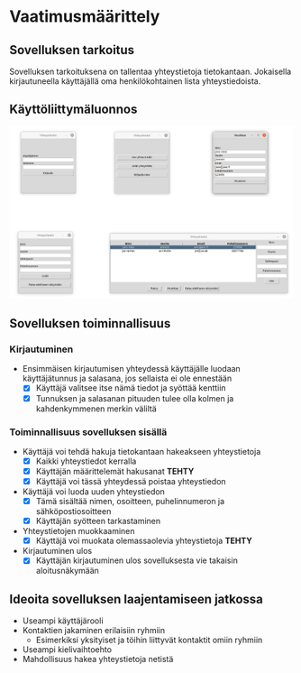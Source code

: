 # Vaatimusmäärittely
## Sovelluksen tarkoitus
Sovelluksen tarkoituksena on tallentaa yhteystietoja tietokantaan. Jokaisella kirjautuneella käyttäjällä oma henkilökohtainen lista yhteystiedoista.
## Käyttöliittymäluonnos
![Image](https://github.com/vaisajuh/ot-harjoitustyo/blob/master/dokumentaatio/kuvat/vaatimus.png)
## Sovelluksen toiminnallisuus
### Kirjautuminen
- Ensimmäisen kirjautumisen yhteydessä käyttäjälle luodaan käyttäjätunnus ja salasana, jos sellaista ei ole ennestään
  - [x]  Käyttäjä valitsee itse nämä tiedot ja syöttää kenttiin
  - [x] Tunnuksen ja salasanan pituuden tulee olla kolmen ja kahdenkymmenen merkin väliltä
### Toiminnallisuus sovelluksen sisällä
- Käyttäjä voi tehdä hakuja tietokantaan hakeakseen yhteystietoja
  - [x] Kaikki yhteystiedot kerralla
  - [x] Käyttäjän määrittelemät hakusanat <strong>TEHTY</strong>
  - [x] Käyttäjä voi tässä yhteydessä poistaa yhteystiedon
- Käyttäjä voi luoda uuden yhteystiedon
  - [x] Tämä sisältää nimen, osoitteen, puhelinnumeron ja sähköpostiosoitteen
  - [x] Käyttäjän syötteen tarkastaminen
- Yhteystietojen muokkaaminen
  - [x] Käyttäjä voi muokata olemassaolevia yhteystietoja <strong>TEHTY</strong>
- Kirjautuminen ulos
  - [x] Käyttäjän kirjautuminen ulos sovelluksesta vie takaisin aloitusnäkymään 
## Ideoita sovelluksen laajentamiseen jatkossa
- Useampi käyttäjärooli
- Kontaktien jakaminen erilaisiin ryhmiin
  - Esimerkiksi yksityiset ja töihin liittyvät kontaktit omiin ryhmiin
- Useampi kielivaihtoehto
- Mahdollisuus hakea yhteystietoja netistä
